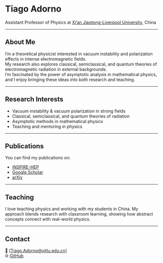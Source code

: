 # Tiago Adorno

Assistant Professor of Physics at [Xi’an Jiaotong-Liverpool University](https://www.xjtlu.edu.cn/en), China  

---

## About Me  
I’m a theoretical physicist interested in vacuum instability and polarization effects in intense electromagnetic fields.  
My research also explores classical, semiclassical, and quantum theories of electromagnetic radiation in external backgrounds.  
I’m fascinated by the power of asymptotic analysis in mathematical physics, and I enjoy bringing these ideas into both research and teaching.  

---

## Research Interests  
- Vacuum instability & vacuum polarization in strong fields  
- Classical, semiclassical, and quantum theories of radiation  
- Asymptotic methods in mathematical physics  
- Teaching and mentoring in physics  

---

## Publications  
You can find my publications on:  
- [INSPIRE-HEP]([https://inspirehep.net/](https://inspirehep.net/authors/1065407?ui-citation-summary=true))  
- [Google Scholar](https://scholar.google.com/)  
- [arXiv](https://arxiv.org/)  

---

## Teaching  
I love teaching physics and working with my students in China. My approach blends research with classroom learning, showing how abstract concepts connect with real-world physics.  

---

## Contact  
📧 [Tiago.Adorno@xjtlu.edu.cn]  
🌐 [GitHub](https://github.com/tadornohep)  
